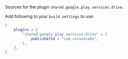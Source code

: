 Sources for the plugin `shared.google.play.services.drive`.

Add following to your `build.settings` to use:
```lua
{
    plugins = {
        "shared.google.play.services.drive" = {
            publisherId = "com.coronalabs",
        },
    },
}
```
